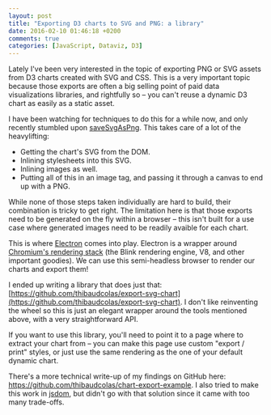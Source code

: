 ```yaml
---
layout: post
title: "Exporting D3 charts to SVG and PNG: a library"
date: 2016-02-10 01:46:18 +0200
comments: true
categories: [JavaScript, Dataviz, D3]
---
```


Lately I've been very interested in the topic of exporting PNG or SVG assets from D3 charts created with SVG and CSS. This is a very important topic because those exports are often a big selling point of paid data visualizations libraries, and rightfully so – you can't reuse a dynamic D3 chart as easily as a static asset.

<!-- more -->

I have been watching for techniques to do this for a while now, and only recently stumbled upon [saveSvgAsPng](https://github.com/exupero/saveSvgAsPng). This takes care of a lot of the heavylifting:

- Getting the chart's SVG from the DOM.
- Inlining stylesheets into this SVG.
- Inlining images as well.
- Putting all of this in an image tag, and passing it through a canvas to end up with a PNG.

While none of those steps taken individually are hard to build, their combination is tricky to get right. The limitation here is that those exports need to be generated on the fly within a browser – this isn't built for a use case where generated images need to be readily avaible for each chart.

This is where [Electron](http://electron.atom.io/) comes into play. Electron is a wrapper around [Chromium's rendering stack](http://www.chromium.org/developers/content-module) (the Blink rendering engine, V8, and other important goodies). We can use this semi-headless browser to render our charts and export them!

I ended up writing a library that does just that: [https://github.com/thibaudcolas/export-svg-chart](https://github.com/thibaudcolas/export-svg-chart). I don't like reinventing the wheel so this is just an elegant wrapper around the tools mentioned above, with a very straightforward API.

If you want to use this library, you'll need to point it to a page where to extract your chart from – you can make this page use custom "export / print" styles, or just use the same rendering as the one of your default dynamic chart.

There's a more technical write-up of my findings on GitHub here: https://github.com/thibaudcolas/chart-export-example. I also tried to make this work in [jsdom](https://github.com/tmpvar/jsdom), but didn't go with that solution since it came with too many trade-offs.
